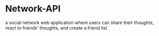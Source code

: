 # Network-API
a social network web application where users can share their thoughts, react to friends’ thoughts, and create a friend list.
